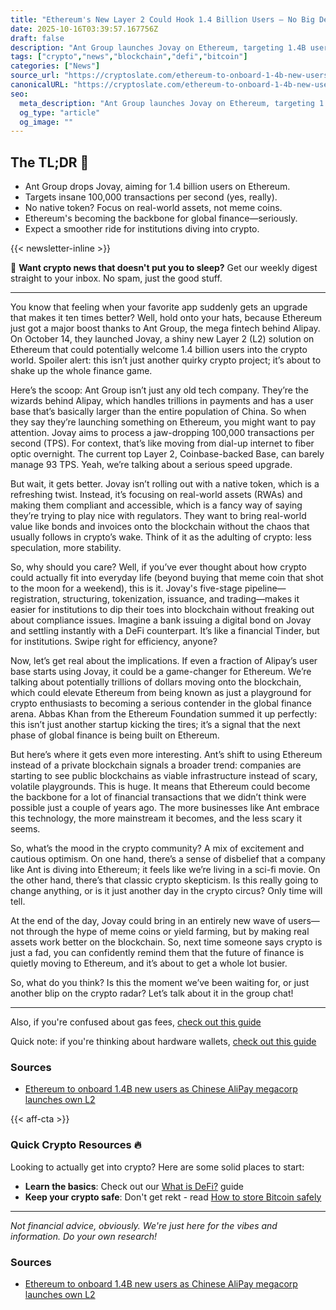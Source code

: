 ```yaml
---
title: "Ethereum's New Layer 2 Could Hook 1.4 Billion Users – No Big Deal"
date: 2025-10-16T03:39:57.167756Z
draft: false
description: "Ant Group launches Jovay on Ethereum, targeting 1.4B users & 100k transactions/second. Is this the future of crypto and finance?"
tags: ["crypto","news","blockchain","defi","bitcoin"]
categories: ["News"]
source_url: "https://cryptoslate.com/ethereum-to-onboard-1-4b-new-users-as-chinese-alipay-megacorp-launches-own-l2/"
canonicalURL: "https://cryptoslate.com/ethereum-to-onboard-1-4b-new-users-as-chinese-alipay-megacorp-launches-own-l2/"
seo:
  meta_description: "Ant Group launches Jovay on Ethereum, targeting 1.4B users & 100k transactions/second. Is this the future of crypto and finance?"
  og_type: "article"
  og_image: ""
---
```


## The TL;DR 📝

- Ant Group drops Jovay, aiming for 1.4 billion users on Ethereum.
- Targets insane 100,000 transactions per second (yes, really).
- No native token? Focus on real-world assets, not meme coins.
- Ethereum's becoming the backbone for global finance—seriously.
- Expect a smoother ride for institutions diving into crypto.

{{< newsletter-inline >}}

📧 **Want crypto news that doesn't put you to sleep?** Get our weekly digest straight to your inbox. No spam, just the good stuff.

---

You know that feeling when your favorite app suddenly gets an upgrade that makes it ten times better? Well, hold onto your hats, because Ethereum just got a major boost thanks to Ant Group, the mega fintech behind Alipay. On October 14, they launched Jovay, a shiny new Layer 2 (L2) solution on Ethereum that could potentially welcome 1.4 billion users into the crypto world. Spoiler alert: this isn’t just another quirky crypto project; it’s about to shake up the whole finance game.

Here’s the scoop: Ant Group isn’t just any old tech company. They’re the wizards behind Alipay, which handles trillions in payments and has a user base that’s basically larger than the entire population of China. So when they say they’re launching something on Ethereum, you might want to pay attention. Jovay aims to process a jaw-dropping 100,000 transactions per second (TPS). For context, that’s like moving from dial-up internet to fiber optic overnight. The current top Layer 2, Coinbase-backed Base, can barely manage 93 TPS. Yeah, we’re talking about a serious speed upgrade.

But wait, it gets better. Jovay isn’t rolling out with a native token, which is a refreshing twist. Instead, it’s focusing on real-world assets (RWAs) and making them compliant and accessible, which is a fancy way of saying they’re trying to play nice with regulators. They want to bring real-world value like bonds and invoices onto the blockchain without the chaos that usually follows in crypto’s wake. Think of it as the adulting of crypto: less speculation, more stability.

So, why should you care? Well, if you’ve ever thought about how crypto could actually fit into everyday life (beyond buying that meme coin that shot to the moon for a weekend), this is it. Jovay's five-stage pipeline—registration, structuring, tokenization, issuance, and trading—makes it easier for institutions to dip their toes into blockchain without freaking out about compliance issues. Imagine a bank issuing a digital bond on Jovay and settling instantly with a DeFi counterpart. It’s like a financial Tinder, but for institutions. Swipe right for efficiency, anyone?

Now, let’s get real about the implications. If even a fraction of Alipay’s user base starts using Jovay, it could be a game-changer for Ethereum. We’re talking about potentially trillions of dollars moving onto the blockchain, which could elevate Ethereum from being known as just a playground for crypto enthusiasts to becoming a serious contender in the global finance arena. Abbas Khan from the Ethereum Foundation summed it up perfectly: this isn’t just another startup kicking the tires; it’s a signal that the next phase of global finance is being built on Ethereum.

But here’s where it gets even more interesting. Ant’s shift to using Ethereum instead of a private blockchain signals a broader trend: companies are starting to see public blockchains as viable infrastructure instead of scary, volatile playgrounds. This is huge. It means that Ethereum could become the backbone for a lot of financial transactions that we didn’t think were possible just a couple of years ago. The more businesses like Ant embrace this technology, the more mainstream it becomes, and the less scary it seems.

So, what’s the mood in the crypto community? A mix of excitement and cautious optimism. On one hand, there’s a sense of disbelief that a company like Ant is diving into Ethereum; it feels like we’re living in a sci-fi movie. On the other hand, there’s that classic crypto skepticism. Is this really going to change anything, or is it just another day in the crypto circus? Only time will tell.

At the end of the day, Jovay could bring in an entirely new wave of users—not through the hype of meme coins or yield farming, but by making real assets work better on the blockchain. So, next time someone says crypto is just a fad, you can confidently remind them that the future of finance is quietly moving to Ethereum, and it’s about to get a whole lot busier. 

So, what do you think? Is this the moment we’ve been waiting for, or just another blip on the crypto radar? Let’s talk about it in the group chat!

---

Also, if you're confused about gas fees, [check out this guide](/pages/ethereum-gas-fees-guide/)

Quick note: if you're thinking about hardware wallets, [check out this guide](/pages/best-hardware-wallets/)

### Sources
- [Ethereum to onboard 1.4B new users as Chinese AliPay megacorp launches own L2](https://cryptoslate.com/ethereum-to-onboard-1-4b-new-users-as-chinese-alipay-megacorp-launches-own-l2/)

{{< aff-cta >}}

### Quick Crypto Resources 🔥

Looking to actually get into crypto? Here are some solid places to start:
- **Learn the basics**: Check out our [What is DeFi?](/pages/what-is-defi/) guide
- **Keep your crypto safe**: Don't get rekt - read [How to store Bitcoin safely](/pages/how-to-store-bitcoin-safely/)


---

_Not financial advice, obviously. We're just here for the vibes and information. Do your own research!_

### Sources
- [Ethereum to onboard 1.4B new users as Chinese AliPay megacorp launches own L2](https://cryptoslate.com/ethereum-to-onboard-1-4b-new-users-as-chinese-alipay-megacorp-launches-own-l2/)

